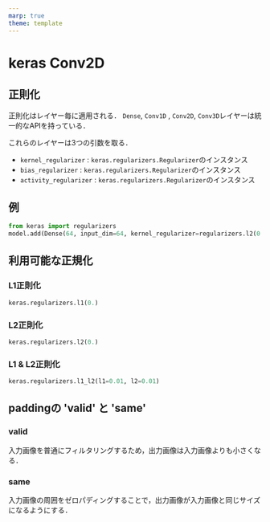 ```yaml
---
marp: true
theme: template
---
```


# keras Conv2D
## 正則化
正則化はレイヤー毎に適用される．
`Dense`, `Conv1D` , `Conv2D`, `Conv3D`レイヤーは統一的なAPIを持っている．

これらのレイヤーは3つの引数を取る．
* `kernel_regularizer` : `keras.regularizers.Regularizer`のインスタンス
* `bias_regularizer` : `keras.regularizers.Regularizer`のインスタンス
* `activity_regularizer` : `keras.regularizers.Regularizer`のインスタンス

## 例
```python
from keras import regularizers
model.add(Dense(64, input_dim=64, kernel_regularizer=regularizers.l2(0.01), activity_regularizer=regularizers.l1(0.01)))
```

## 利用可能な正規化
### L1正則化
```python
keras.regularizers.l1(0.)
```
### L2正則化
```python
keras.regularizers.l2(0.)
```
### L1 & L2正則化
```python
keras.regularizers.l1_l2(l1=0.01, l2=0.01)
```

## paddingの 'valid' と 'same'
### valid
入力画像を普通にフィルタリングするため，出力画像は入力画像よりも小さくなる．

### same
入力画像の周囲をゼロパディングすることで，出力画像が入力画像と同じサイズになるようにする．